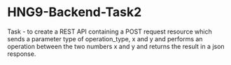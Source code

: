 # HNG9-Backend-Task2

Task - to create a REST API containing a POST request resource which sends a parameter type of operation_type, x and y and performs an operation between the two numbers x and y and returns the result in a json response.

